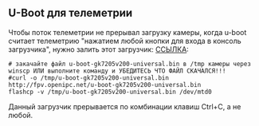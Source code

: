 ## U-Boot для телеметрии

Чтобы поток телеметрии не прерывал загрузку камеры, когда u-boot считает телеметрию "нажатием любой кнопки для входа в консоль загрузчика", нужно залить этот загрузчик:
[ССЫЛКА](https://github.com/OpenIPC/sandbox-fpv/raw/master/gk7205v200/u-boot-gk7205v200-universal.bin):
```
# закачайте файл u-boot-gk7205v200-universal.bin в /tmp камеры через winscp ИЛИ выполните команду и УБЕДИТЕСЬ ЧТО ФАЙЛ СКАЧАЛСЯ!!!
#curl -o /tmp/u-boot-gk7205v200-universal.bin http://fpv.openipc.net/u-boot-gk7205v200-universal.bin
flashcp -v /tmp/u-boot-gk7205v200-universal.bin /dev/mtd0
```

Данный загрузчик прерывается по комбинации клавиш Ctrl+C, а не любой.
